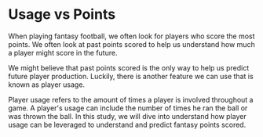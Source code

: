 # Usage vs Points
When playing fantasy football, we often look for players who score the most points. We often look at past points scored to help us understand how much a player might score in the future. 

We might believe that past points scored is the only way to help us predict future player production. Luckily, there is another feature we can use that is known as player usage.


Player usage refers to the amount of times a player is involved throughout a game. A player's usage can include the number of times he ran the ball or was thrown the ball. In this study, we will dive into understand how player usage can be leveraged to understand and predict fantasy points scored.
